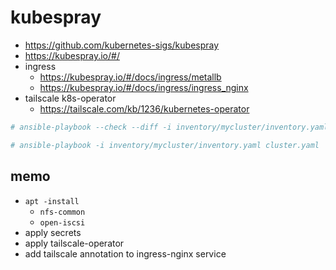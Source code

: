 # kubespray

- https://github.com/kubernetes-sigs/kubespray
- https://kubespray.io/#/
- ingress
  - https://kubespray.io/#/docs/ingress/metallb
  - https://kubespray.io/#/docs/ingress/ingress_nginx
- tailscale k8s-operator
  - https://tailscale.com/kb/1236/kubernetes-operator


```sh
# ansible-playbook --check --diff -i inventory/mycluster/inventory.yaml cluster.yaml

# ansible-playbook -i inventory/mycluster/inventory.yaml cluster.yaml
```


## memo

- `apt -install`
  - `nfs-common`
  - `open-iscsi`
- apply secrets
- apply tailscale-operator
- add tailscale annotation to ingress-nginx service

